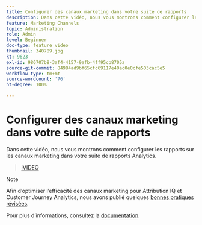 ```yaml
---
title: Configurer des canaux marketing dans votre suite de rapports
description: Dans cette vidéo, nous vous montrons comment configurer les rapports sur les canaux marketing dans votre suite de rapports Analytics.
feature: Marketing Channels
topic: Administration
role: Admin
level: Beginner
doc-type: feature video
thumbnail: 340789.jpg
kt: 9623
exl-id: 986707b8-3af4-4157-9afb-4ff95cb8705a
source-git-commit: 84984ad9bf65cfc69117e40ac0e0cfe503cac5e5
workflow-type: tm+mt
source-wordcount: '76'
ht-degree: 100%

---
```


# Configurer des canaux marketing dans votre suite de rapports

Dans cette vidéo, nous vous montrons comment configurer les rapports sur les canaux marketing dans votre suite de rapports Analytics.

>[!VIDEO](https://video.tv.adobe.com/v/340789/?quality=12&learn=on)

>[!NOTE]
>
>Afin d’optimiser l’efficacité des canaux marketing pour Attribution IQ et Customer Journey Analytics, nous avons publié quelques [bonnes pratiques révisées](https://experienceleague.adobe.com/docs/analytics/components/marketing-channels/mchannel-best-practices.html?lang=fr).

Pour plus dʼinformations, consultez la [documentation](https://experienceleague.adobe.com/docs/analytics/components/marketing-channels/c-getting-started-mchannel.html?lang=fr).
